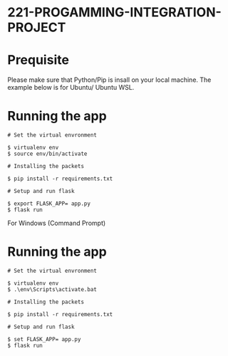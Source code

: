 # 221-PROGAMMING-INTEGRATION-PROJECT

# Prequisite 

Please make sure that Python/Pip is insall on your local machine.
The example below is for Ubuntu/ Ubuntu WSL.

# Running the app

```
# Set the virtual envronment

$ virtualenv env
$ source env/bin/activate

# Installing the packets

$ pip install -r requirements.txt

# Setup and run flask

$ export FLASK_APP= app.py
$ flask run

```

For Windows (Command Prompt)
# Running the app

```
# Set the virtual envronment

$ virtualenv env
$ .\env\Scripts\activate.bat

# Installing the packets

$ pip install -r requirements.txt

# Setup and run flask

$ set FLASK_APP= app.py
$ flask run

```
